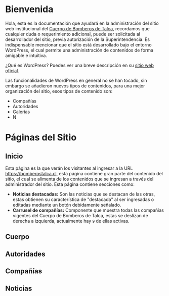 # Bienvenida

Hola, esta es la documentación que ayudará en la administración del sitio web institucional del [Cuerpo de Bomberos de Talca](https://bomberostalca.cl), recordamos que cualquier duda o requerimiento adicional, puede ser solicitada al desarrollador del sitio, previa autorización de la Superintendencia.
Es indispensable mencionar que el sitio está desarrollado bajo el entorno WordPress, el cual permite una administración de contenidos de forma amigable e intuitiva.

¿Qué es WordPress? Puedes ver una breve descripción en su [sitio web oficial](https://es.wordpress.org/).

Las funcionalidades de WordPress en general no se han tocado, sin embargo se añadieron nuevos tipos de contenidos, para una mejor organización del sitio, esos tipos de contenido son:

 - Compañías
 - Autoridades
 - Galerías
 - N

# Páginas del Sitio

## Inicio
Esta página es la que verán los visitantes al ingresar a la URL https://bomberostalca.cl, esta página contiene gran parte del contenido del sitio, el cual se alimenta de los contenidos que se ingresan a través del administrador del sitio. Esta página contiene secciones como:

 - **Noticias destacadas:** Son las noticias que se destacan de las otras, estas obtienen su característica de "destacada" al ser ingresadas o editadas mediante un botón debidamente señalado. 
 - **Carrusel de compañías:** Componente que muestra todas las compañías vigentes del Cuerpo de Bomberos de Talca, estas se deslizan de derecha a izquierda, actualmente hay `9` de ellas activas.

## Cuerpo

## Autoridades

## Compañías

## Noticias

<!--stackedit_data:
eyJoaXN0b3J5IjpbMTkwMjY0OTA3MywxODE4MDc3MzAyLDYxOT
cxNzM1MSw2NDIxMzIyNzUsMTc5OTc2NDMzOF19
-->
